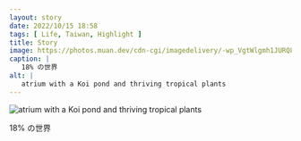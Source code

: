 ```yaml
---
layout: story
date: 2022/10/15 18:58
tags: [ Life, Taiwan, Highlight ]
title: Story
image: https://photos.muan.dev/cdn-cgi/imagedelivery/-wp_VgtWlgmh1JURQ8t1mg/2e3fe714-2693-4d0d-76cd-576af8348100/public
caption: |
   18% の世界
alt: |
   atrium with a Koi pond and thriving tropical plants
---
```


![atrium with a Koi pond and thriving tropical plants](https://photos.muan.dev/cdn-cgi/imagedelivery/-wp_VgtWlgmh1JURQ8t1mg/2e3fe714-2693-4d0d-76cd-576af8348100/public)

18% の世界
